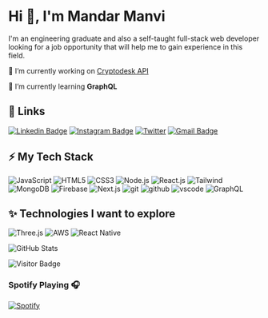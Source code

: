 
# Hi 👋, I'm Mandar Manvi
I'm an engineering graduate and also a self-taught full-stack web developer looking for a job opportunity that will help me to gain experience in this field.


🔭 I’m currently working on [Cryptodesk API](https://rapidapi.com/mandarmanvi998/api/cryptodeck)

🌱 I’m currently learning **GraphQL**

## 🔗 Links
[![Linkedin Badge](https://img.shields.io/badge/-mandar--manvi-blue?style=flat-square&logo=Linkedin&logoColor=white&link=https://www.linkedin.com/in/mandar-manvi/)](https://www.linkedin.com/in/mandar-manvi/)
[![Instagram Badge](https://img.shields.io/badge/-mandar__manvi-purple?style=flat-square&logo=instagram&logoColor=white&link=https://instagram.com/mandar_manvi/)](https://instagram.com/mandar_manvi)
[![Twitter](https://img.shields.io/badge/-@manvi_mandar-000000?style=flat-square&labelColor=000000&logo=Twitter&link=https://twitter.com/ManviMandar/)](https://twitter.com/manvi_mandar)
[![Gmail Badge](https://img.shields.io/badge/-mandarmanviwork@gmail.com-c14438?style=flat-square&logo=Gmail&logoColor=white&link=mailto:mandarmanviwork@gmail.com)](mailto:mandarmanviwork@gmail.com)

  

## ⚡ My Tech Stack
![JavaScript](https://img.shields.io/badge/-JavaScript-F7DF1E?style=flat-square&logo=javascript&logoColor=black)
![HTML5](https://img.shields.io/badge/-HTML5-E34F26?style=flat-square&logo=html5&logoColor=white)
![CSS3](https://img.shields.io/badge/-CSS3-1572B6?style=flat-square&logo=css3)
![Node.js](https://img.shields.io/badge/-Nodejs-339933?style=flat-square&logo=Node.js&logoColor=white)
![React.js](https://img.shields.io/badge/-React-61DAFB?style=flat-square&logo=react&logoColor=black)
![Tailwind](https://img.shields.io/badge/-TailwindCSS-38B2AC?style=flat-square&logo=tailwind-css&logoColor=white)
![MongoDB](https://img.shields.io/badge/-MongoDB-47A248?style=flat-square&logo=mongodb&logoColor=white)
![Firebase](https://img.shields.io/badge/-Firebase-FFCA28?style=flat-square&logo=firebase&logoColor=black)
![Next.js](https://img.shields.io/badge/-Next.js-000000?style=flat-square&logo=next.js)
![git](https://img.shields.io/badge/-Git-black?style=flat-square&logo=git)
![github](https://img.shields.io/badge/-GitHub-181717?style=flat-square&logo=github)
![vscode](https://img.shields.io/badge/-VSCode-007ACC?style=flat-square&logo=visual-studio-code&logoColor=white)
![GraphQL](https://img.shields.io/badge/-GraphQL-E10098?style=flat-square&logo=graphql&logoColor=white)


## ✨ Technologies I want to explore
![Three.js](https://img.shields.io/badge/Threejs-black?style=flat-square&logo=three.js&logoColor=white)
![AWS](https://img.shields.io/badge/-AWS-232F3E?style=flat-square&logo=amazon-aws)
![React Native](https://img.shields.io/badge/-ReactNative-61DAFB?style=flat-square&logo=react&logoColor=black)


![GitHub Stats](https://github-readme-stats.vercel.app/api?username=Mandar899&&show_icons=true&title_color=ffffff&icon_color=bb2acf&text_color=daf7dc&bg_color=151515)

![Visitor Badge](https://visitor-badge.glitch.me/badge?page_id=Mandar899.Mandar899)

### Spotify Playing 🎧

[![Spotify](https://mandar899.vercel.app/api/spotify)](https://open.spotify.com/user/Mandar)
  
